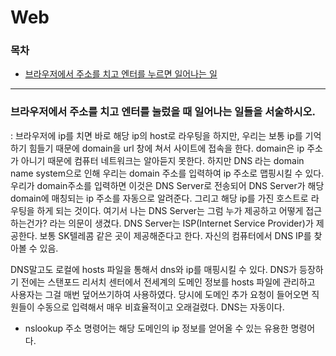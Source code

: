 # Web

### 목차

- [브라우저에서 주소를 치고 엔터를 누르면 일어나는 일](#브라우저에서-주소를-치고-엔터를-눌렀을-때-일어나는-일들을-서술하시오.)



------

### 브라우저에서 주소를 치고 엔터를 눌렀을 때 일어나는 일들을 서술하시오. 

: 브라우저에 ip를 치면 바로 해당 ip의 host로 라우팅을 하지만, 우리는 보통 ip를 기억하기 힘들기 때문에 domain을 url 창에 쳐서 사이트에 접속을 한다. domain은 ip 주소가 아니기 때문에 컴퓨터 네트워크는 알아듣지 못한다. 하지만 DNS 라는 domain name system으로 인해 우리는 domain 주소를 입력하여 ip 주소로 맵핑시킬 수 있다. 우리가 domain주소를 입력하면 이것은 DNS Server로 전송되어 DNS Server가 해당 domain에 매칭되는 ip 주소를 자동으로 알려준다. 그리고 해당 ip를 가진 호스트로 라우팅을 하게 되는 것이다. 여기서 나는 DNS Server는 그럼 누가 제공하고 어떻게 접근하는건가? 라는 의문이 생겼다. DNS Server는 ISP(Internet Service Provider)가 제공한다. 보통 SK텔레콤 같은 곳이 제공해준다고 한다. 자신의 컴퓨터에서 DNS IP를 찾아볼 수 있음.  

 DNS말고도 로컬에 hosts 파일을 통해서 dns와 ip를 매핑시킬 수 있다. DNS가 등장하기 전에는 스탠포드 리서치 센터에서 전세계의 도메인 정보를 hosts 파일에 관리하고 사용자는 그걸 매번 덮어쓰기하여 사용하였다. 당시에 도메인 추가 요청이 들어오면 직원들이 수동으로 입력해서 매우 비효율적이고 오래걸렸다. DNS는 자동이다. 

- nslookup 주소 명령어는 해당 도메인의 ip 정보를 얻어올 수 있는 유용한 명령어다. 

